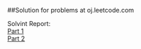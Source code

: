 ##Solution for problems at oj.leetcode.com  

Solvint Report:  
[Part 1](https://swm8023.github.io/blog/2014/03/18/leetcode-solution-01/)  
[Part 2](https://swm8023.github.io/blog/2014/03/18/leetcode-solution-02/)  
